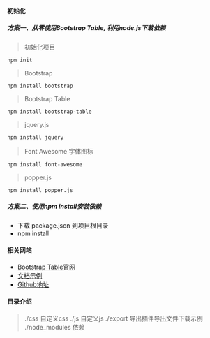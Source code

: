 #### 初始化
##### 方案一、从零使用Bootstrap Table, 利用node.js下载依赖
> 初始化项目
```shell script
npm init
```
> Bootstrap 
```shell script
npm install bootstrap
```
> Bootstrap Table
```shell script
npm install bootstrap-table
```
> jquery.js
```shell script
npm install jquery
```
> Font Awesome 字体图标
```shell script
npm install font-awesome
```
> popper.js
```shell script
npm install popper.js
```
##### 方案二、使用npm install安装依赖
* 下载 package.json 到项目根目录
* npm install

#### 相关网站
* [Bootstrap Table官网](https://bootstrap-table.com/)
* [文档示例](https://examples.bootstrap-table.com/)
* [Github地址](https://github.com/wenzhixin/bootstrap-table/)

#### 目录介绍
> ./css 自定义css
> ./js 自定义js
> ./export 导出插件导出文件下载示例
> ./node_modules 依赖